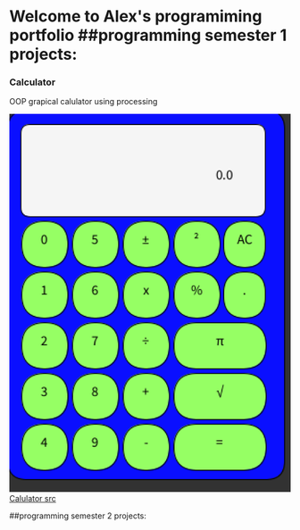 # Welcome to Alex's programiming portfolio ##programming semester 1 projects:

### Calculator

OOP grapical calulator using processing

 ![Calculator](https://github.com/Beckfistman101/Porgramingportfolio/blob/main/images/calc.png)
 [Calulator src](https://github.com/Beckfistman101/Porgramingportfolio/tree/main/src)
 
##programming semester 2 projects:
